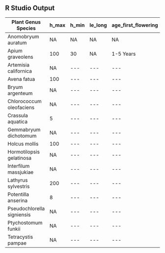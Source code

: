 ## R Studio Output

| **Plant Genus Species** | **h_max** | **h_min** | **le_long** | **age_first_flowering** | **leaf_size** |
| --- | --- | --- | --- | --- | --- |
| Anomobryum auratum | NA | NA | NA | NA | NA |
| Apium graveolens | 100 | 30 | NA | 1-5 Years | --- |
| Artemisia californica | NA | --- | --- | --- | --- |
| Avena fatua | 100 | --- | --- | --- | --- |
| Bryum argenteum | NA | --- | --- | --- | --- |
| Chlorococcum oleofaciens | NA | --- | --- | --- | --- |
| Crassula aquatica | 5 | --- | --- | --- | --- |
| Gemmabryum dichotomum | NA | --- | --- | --- | --- |
| Holcus mollis | 100 | --- | --- | --- | --- |
| Hormotilopsis gelatinosa | NA | --- | --- | --- | --- |
| Interfilum massjukiae | NA | --- | --- | --- | --- |
| Lathyrus sylvestris | 200 | --- | --- | --- | --- |
| Potentilla anserina | 8 | --- | --- | --- | --- |
| Pseudochlorella signiensis | NA | --- | --- | --- | --- |
| Ptychostomum funkii | NA | --- | --- | --- | --- |
| Tetracystis pampae | NA | --- | --- | --- | --- |

